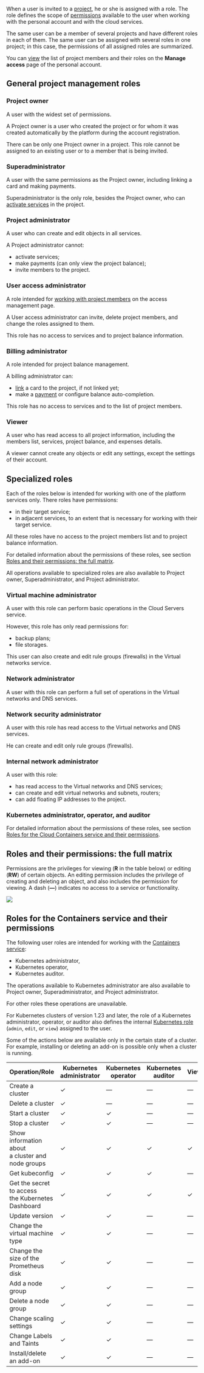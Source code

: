 When a user is invited to a [project](../projects), he or she is assigned with a role. The role defines the scope of [permissions](#roles_and_their_permissions_the_full_matrix) available to the user when working with the personal account and with the cloud services.

The same user can be a member of several projects and have different roles in each of them. The same user can be assigned with several roles in one project; in this case, the permissions of all assigned roles are summarized.

You can [view](../../service-management/project-settings/access-manage) the list of project members and their roles on the **Manage access** page of the personal account.

## General project management roles

### Project owner

A user with the widest set of permissions.

A Project owner is a user who created the project or for whom it was created automatically by the platform during the account registration.

There can be only one Project owner in a project. This role cannot be assigned to an existing user or to a member that is being invited.

### Superadministrator

A user with the same permissions as the Project owner, including linking a card and making payments.

Superadministrator is the only role, besides the Project owner, who can [activate services](../../service-management/activation) in the project.

### Project administrator

A user who can create and edit objects in all services.

A Project administrator cannot:

- activate services;
- make payments (can only view the project balance);
- invite members to the project.

### User access administrator

A role intended for [working with project members](../../service-management/project-settings/access-manage) on the access management page.

A User access administrator can invite, delete project members, and change the roles assigned to them.

This role has no access to services and to project balance information.

### Billing administrator

A role intended for project balance management.

A billing administrator can:

- [link](/en/intro/billing/service-management/add-card) a card to the project, if not linked yet;
- make a [payment](/en/intro/billing/service-management/payment) or configure balance auto-completion.

This role has no access to services and to the list of project members.

### Viewer

A user who has read access to all project information, including the members list, services, project balance, and expenses details.

A viewer cannot create any objects or edit any settings, except the settings of their account.

## Specialized roles

Each of the roles below is intended for working with one of the platform services only. There roles have permissions:

- in their target service;
- in adjacent services, to an extent that is necessary for working with their target service.

All these roles have no access to the project members list and to project balance information.

For detailed information about the permissions of these roles, see section [Roles and their permissions: the full matrix](#roles_and_their_permissions_the_full_matrix).

All operations available to specialized roles are also available to Project owner, Superadministrator, and Project administrator.

### Virtual machine administrator

A user with this role can perform basic operations in the Cloud Servers service.

However, this role has only read permissions for:

- backup plans;
- file storages.

This user can also create and edit rule groups (firewalls) in the Virtual networks service.

### Network administrator

A user with this role can perform a full set of operations in the Virtual networks and DNS services.

### Network security administrator

A user with this role has read access to the Virtual networks and DNS services.

He can create and edit only rule groups (firewalls).

### Internal network administrator

A user with this role:

- has read access to the Virtual networks and DNS services;
- can create and edit virtual networks and subnets, routers;
- can add floating IP addresses to the project.

### Kubernetes administrator, operator, and auditor

For detailed information about the permissions of these roles, see section [Roles for the Cloud Containers service and their permissions](#roles_for_the_containers_service_and_their_permissions).

## Roles and their permissions: the full matrix

Permissions are the privileges for viewing (**R** in the table below) or editing (**RW**) of certain objects. An editing permission includes the privilege of creating and deleting an object, and also includes the permission for viewing. A dash (**—**) indicates no access to a service or functionality.

![](assets/roles_and_permissions_en.png)

## Roles for the Containers service and their permissions

The following user roles are intended for working with the [Сontainers service](/en/kubernetes/k8s):

- Kubernetes administrator,
- Kubernetes operator,
- Kubernetes auditor.

The operations available to Kubernetes administrator are also available to Project owner, Superadministrator, and Project administrator.

For other roles these operations are unavailable.

For Kubernetes clusters of version 1.23 and later, the role of a Kubernetes administrator, operator, or auditor also defines the internal [Kubernetes role](/en/kubernetes/k8s/concepts/access-management#relationship_between_the_roles_of_personal_account_and_kubernetes) (`admin`, `edit`, or `view`) assigned to the user.

<info>

Some of the actions below are available only in the certain state of a cluster. For example, installing or deleting an add-on is possible only when a cluster is running.

</info>

<!-- prettier-ignore -->
| Operation/Role                                       |  Kubernetes<br>administrator | Kubernetes<br>operator | Kubernetes<br>auditor | Viewer |
|------------------------------------------------------| ---------------------------  | ---------------------- | --------------------- | ------ |
| Create a cluster                                     | &#10003; | —        | —        | — |
| Delete a cluster                                     | &#10003; | —        | —        | — |
| Start a cluster                                      | &#10003; | &#10003; | —        | — |
| Stop a cluster                                       | &#10003; | &#10003; | —        | — |
| Show information about<br>a cluster and node groups  | &#10003; | &#10003; | &#10003; | &#10003; |
| Get kubeconfig                                       | &#10003; | &#10003; | &#10003; | — |
| Get the secret to access<br>the Kubernetes Dashboard | &#10003; | &#10003; | &#10003; | &#10003; |
| Update version                                       | &#10003; | &#10003; | —        | — |
| Change the virtual machine type                      | &#10003; | &#10003; | —        | — |
| Change the size of the Prometheus disk               | &#10003; | &#10003; | —        | — |
| Add a node group                                     | &#10003; | &#10003; | —        | — |
| Delete a node group                                  | &#10003; | &#10003; | —        | — |
| Change scaling settings                              | &#10003; | &#10003; | —        | — |
| Change Labels and Taints                             | &#10003; | &#10003; | —        | — |
| Install/delete an add-on                           | &#10003; | &#10003; | —        | — |
<!-- prettier-ignore -->
